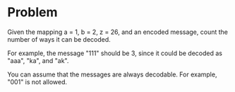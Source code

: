 # Problem
Given the mapping a = 1, b = 2, z = 26, and an encoded message, count the number of ways it can be decoded. 

For example, the message "111" should be 3, since it could be decoded as "aaa", "ka", and "ak".

You can assume that the messages are always decodable. For example, "001" is not allowed.
